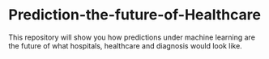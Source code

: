 # Prediction-the-future-of-Healthcare
This repository will show you how predictions under machine learning are the future of what hospitals, healthcare and diagnosis would look like. 
